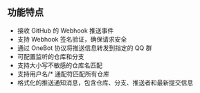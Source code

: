 ## 功能特点

- 接收 GitHub 的 Webhook 推送事件
- 支持 Webhook 签名验证，确保请求安全
- 通过 OneBot 协议将推送信息转发到指定的 QQ 群
- 可配置监听的仓库和分支
- 支持大小写不敏感的仓库名匹配
- 支持用户名/* 通配符匹配所有仓库
- 格式化的推送通知消息，包含仓库、分支、推送者和最新提交信息
